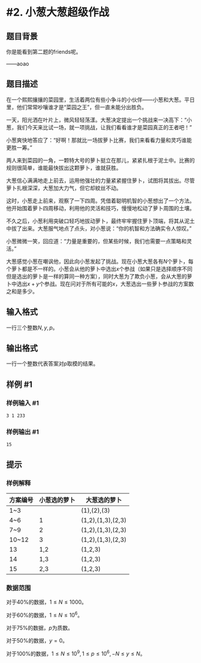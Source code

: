 # #2. 小葱大葱超级作战

## 题目背景

你是能看到第二题的friends呢。

——aoao

## 题目描述

在一个熙熙攘攘的菜园里，生活着两位有些小争斗的小伙伴——小葱和大葱。平日里，他们常常吵嚷谁才是“菜园之王”，但一直未能分出胜负。

一天，阳光洒在叶片上，微风轻轻荡漾。大葱决定提出一个挑战来一决高下：“小葱，我们今天来比试一场，就一项挑战，让我们看看谁才是菜园真正的王者吧！”

小葱爽快地答应了：“好啊！那就比一场拔萝卜比赛，我们来看看力量和灵巧谁能更胜一筹。”

两人来到菜园的一角，一颗特大号的萝卜挺立在那儿，紧紧扎根于泥土中。比赛的规则很简单，谁能最快拔出这颗萝卜，谁就获胜。

大葱信心满满地走上前去，运用他强壮的力量紧紧握住萝卜，试图将其拔出。尽管萝卜扎根深深，大葱加大力气，但它却紋丝不动。

这时，小葱走上前来，观察了一下四周。凭借着聪明机智的小葱想出了一个方法。他开始围着萝卜四周移动，利用他的灵活和技巧，慢慢地松动了萝卜周围的土壤。

不久之后，小葱利用突破口轻巧地拔动萝卜，最终牢牢握住萝卜顶端，将其从泥土中拔了出来。大葱服气地点了点头，对小葱说：“你的机智和方法确实令人惊叹。”

小葱微微一笑，回应道：“力量是重要的，但某些时候，我们也需要一点策略和灵活。”

大葱感觉小葱在嘲讽他，因此向小葱发起了挑战。现在小葱大葱各有$N$个萝卜，每个萝卜都是不一样的。小葱会从他的萝卜中选出$x$个参战（如果只是选择顺序不同但是选出的萝卜是一样的算同一种方案），同时大葱为了欺负小葱，会从大葱的萝卜中选出$x+y$个参战。现在问对于所有可能的$x$，大葱选出一些萝卜参战的方案数之和是多少。

## 输入格式

一行三个整数$N,y,p$。

## 输出格式

一行一个整数代表答案对$p$取模的结果。

## 样例 #1

### 样例输入 #1

```
3 1 233
```

### 样例输出 #1

```
15
```

## 提示

### 样例解释

|方案编号|小葱选的萝卜|大葱选的萝卜|
|--|--|--|
|1~3||(1),(2),(3)|
|4~6|1|(1,2),(1,3),(2,3)|
|7~9|2|(1,2),(1,3),(2,3)|
|10~12|3|(1,2),(1,3),(2,3)|
|13|1,2|(1,2,3)|
|14|1,3|(1,2,3)|
|15|2,3|(1,2,3)|

### 数据范围

对于$40\%$的数据，$1\leq N\leq 1000$。

对于$60\%$的数据，$1\leq N\leq 10^6$。

对于$75\%$的数据，$p$为质数。

对于$50\%$的数据，$y=0$。

对于$100\%$的数据，$1\leq N\leq 10^9,1\leq p\leq 10^6,-N\leq y\leq N$。
